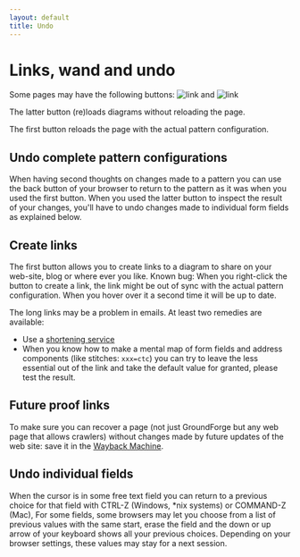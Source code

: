 ```yaml
---
layout: default
title: Undo
---
```


Links, wand and undo   
====================

Some pages may have the following buttons:
![link](../images/link.png) and ![link](../images/wand.png)

The latter button (re)loads diagrams without reloading the page.

The first button reloads the page with the actual pattern configuration.

Undo complete pattern configurations
------------------------------------
When having second thoughts on changes made to a pattern
you can use the back button of your browser to return
to the pattern as it was when you used the first button.
When you used the latter button to inspect the result of your changes,
you'll have to undo changes made to individual form fields as explained below.

Create links
------------
The first button allows you to create links to a diagram to share
on your web-site, blog or where ever you like.
Known bug: When you right-click the button to create a link,
the link might be out of sync with the actual pattern configuration.
When you hover over it a second time it will be up to date.

The long links may be a problem in emails. At least two remedies are available:
* Use a [shortening service](https://en.wikipedia.org/wiki/URL_shortening)
* When you know how to make a mental map of form fields and address components (like stitches: `xxx=ctc`)
  you can try to leave the less essential out of the link
  and take the default value for granted, please test the result.
  
  
Future proof links
------------------
To make sure you can recover a page
(not just GroundForge but any web page that allows crawlers)
without changes made by future updates of the web site: save it in the
[Wayback Machine](https://help.archive.org/hc/en-us/articles/360001513491-Save-Pages-in-the-Wayback-Machine).

[form]: https://archive.org/web/

Undo individual fields
----------------------
When the cursor is in some free text field you can return to a previous choice
for that field with CTRL-Z (Windows, *nix systems) or COMMAND-Z (Mac),
For some fields, some browsers may let you choose from a list of previous values with the same start,
erase the field and the down or up arrow of your keyboard shows all your previous choices.
Depending on your browser settings, these values may stay for a next session.